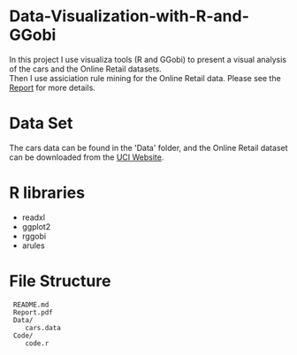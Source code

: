 # Data-Visualization-with-R-and-GGobi
In this project I use visualiza tools (R and GGobi) to present a visual analysis of the cars and the Online Retail datasets.  
Then I use assiciation rule mining for the Online Retail data. Please see the [Report](https://github.com/EllaLiang/Data-Visualization-with-R-and-GGobi/blob/master/Report.pdf) for more details.

# Data Set
The cars data can be found in the 'Data' folder, and the Online Retail dataset can be downloaded from the [UCI Website](https://archive.ics.uci.edu/ml/datasets/Online+Retail).

# R libraries
- readxl
- ggplot2
- rggobi
- arules

# File Structure
```
 README.md
 Report.pdf
 Data/
    cars.data
 Code/
    code.r
 ```
